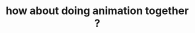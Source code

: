---
title: 'how about doing animation together ?'
redirect_to:
  - 'https://discuss.pencil2d.org/t/how-about-doing-animation-together/757'
---